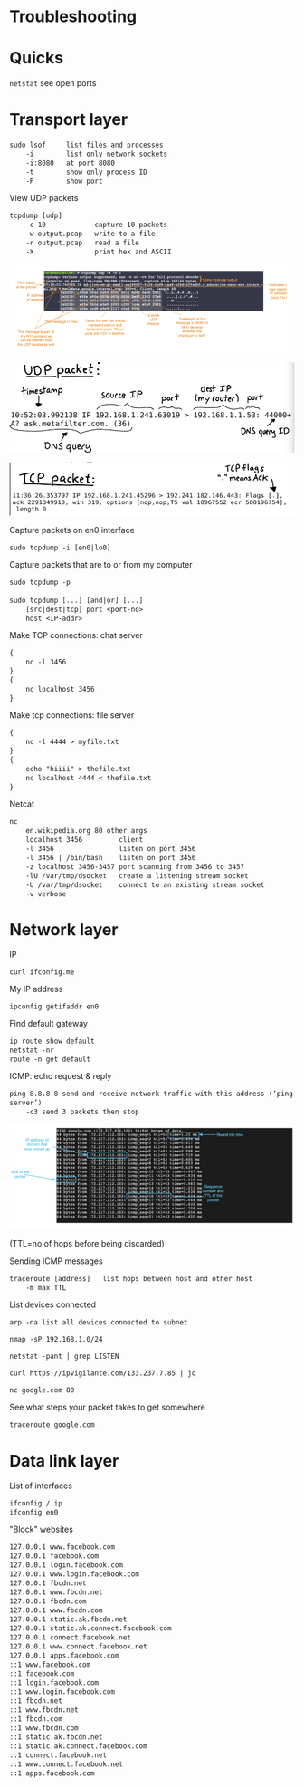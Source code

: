 # Troubleshooting

# Quicks

`netstat` see open ports

# Transport layer

```
sudo lsof     list files and processes
    -i        list only network sockets
    -i:8080   at port 8080
    -t        show only process ID
    -P        show port
```

View UDP packets

```
tcpdump [udp]
    -c 10            capture 10 packets
    -w output.pcap   write to a file
    -r output.pcap   read a file
    -X               print hex and ASCII
```

![](./troubleshooting1.png)

![](./troubleshooting2.png)

![](./troubleshooting3.png)

Capture packets on en0 interface

```
sudo tcpdump -i [en0|lo0]
```

Capture packets that are to or from my computer

```
sudo tcpdump -p

sudo tcpdump [...] [and|or] [...]
    [src|dest|tcp] port <port-no>
    host <IP-addr>
```

Make TCP connections: chat server

```
{
    nc -l 3456
}
{
    nc localhost 3456
}
```

Make tcp connections: file server

```
{
    nc -l 4444 > myfile.txt
}
{
    echo "hiiii" > thefile.txt
    nc localhost 4444 < thefile.txt
}
```

Netcat

```
nc 
    en.wikipedia.org 80 other args 
    localhost 3456         client
    -l 3456                listen on port 3456
    -l 3456 | /bin/bash    listen on port 3456
    -z localhost 3456-3457 port scanning from 3456 to 3457
    -lU /var/tmp/dsocket   create a listening stream socket
    -U /var/tmp/dsocket    connect to an existing stream socket
    -v verbose
```

# Network layer

IP

```
curl ifconfig.me
```

My IP address

```
ipconfig getifaddr en0
```

Find default gateway

```
ip route show default
netstat -nr
route -n get default
```

ICMP: echo request & reply

```
ping 8.8.8.8 send and receive network traffic with this address (‘ping server’)
    -c3 send 3 packets then stop
```

![](./troubleshooting4.png)

(TTL=no.of hops before being discarded)

Sending ICMP messages

```
traceroute [address]   list hops between host and other host
	-m max TTL
```

List devices connected

```
arp -na list all devices connected to subnet
```

```
nmap -sP 192.168.1.0/24
```

```
netstat -pant | grep LISTEN
```

```
curl https://ipvigilante.com/133.237.7.85 | jq
```

```
nc google.com 80
```

See what steps your packet takes to get somewhere

```
traceroute google.com
```

# Data link layer

List of interfaces

```
ifconfig / ip
ifconfig en0
```

"Block" websites

```
127.0.0.1 www.facebook.com
127.0.0.1 facebook.com
127.0.0.1 login.facebook.com
127.0.0.1 www.login.facebook.com
127.0.0.1 fbcdn.net
127.0.0.1 www.fbcdn.net
127.0.0.1 fbcdn.com
127.0.0.1 www.fbcdn.com
127.0.0.1 static.ak.fbcdn.net
127.0.0.1 static.ak.connect.facebook.com
127.0.0.1 connect.facebook.net
127.0.0.1 www.connect.facebook.net
127.0.0.1 apps.facebook.com
::1 www.facebook.com
::1 facebook.com
::1 login.facebook.com
::1 www.login.facebook.com
::1 fbcdn.net
::1 www.fbcdn.net
::1 fbcdn.com
::1 www.fbcdn.com
::1 static.ak.fbcdn.net
::1 static.ak.connect.facebook.com
::1 connect.facebook.net
::1 www.connect.facebook.net
::1 apps.facebook.com
```
